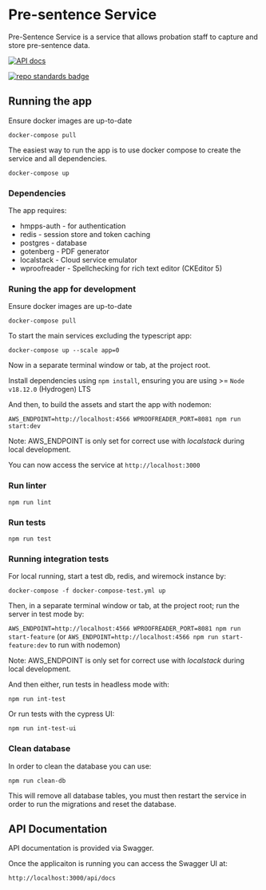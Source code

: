 # Pre-sentence Service

Pre-Sentence Service is a service that allows probation staff to capture and store pre-sentence data. 

[![API docs](https://img.shields.io/badge/API_docs_-view-85EA2D.svg?logo=swagger)](https://pre-sentence-service-dev.hmpps.service.justice.gov.uk/api/docs)

[![repo standards badge](https://img.shields.io/badge/dynamic/json?color=blue&style=for-the-badge&logo=github&label=MoJ%20Compliant&query=%24.result&url=https%3A%2F%2Foperations-engineering-reports.cloud-platform.service.justice.gov.uk%2Fapi%2Fv1%2Fcompliant_public_repositories%2Fpre-sentence-service)](https://operations-engineering-reports.cloud-platform.service.justice.gov.uk/public-github-repositories.html#pre-sentence-service "Link to report")

## Running the app
Ensure docker images are up-to-date

`docker-compose pull`

The easiest way to run the app is to use docker compose to create the service and all dependencies.

`docker-compose up`

### Dependencies
The app requires: 
* hmpps-auth - for authentication
* redis - session store and token caching
* postgres - database
* gotenberg - PDF generator
* localstack - Cloud service emulator
* wproofreader - Spellchecking for rich text editor (CKEditor 5)

### Runing the app for development

Ensure docker images are up-to-date

`docker-compose pull`

To start the main services excluding the typescript app: 

`docker-compose up --scale app=0`

Now in a separate terminal window or tab, at the project root.

Install dependencies using `npm install`, ensuring you are using >= `Node v18.12.0` (Hydrogen) LTS

And then, to build the assets and start the app with nodemon:

`AWS_ENDPOINT=http://localhost:4566 WPROOFREADER_PORT=8081 npm run start:dev`

Note: AWS_ENDPOINT is only set for correct use with _localstack_ during local development.

You can now access the service at `http://localhost:3000`

### Run linter

`npm run lint`

### Run tests

`npm run test`

### Running integration tests

For local running, start a test db, redis, and wiremock instance by:

`docker-compose -f docker-compose-test.yml up`

Then, in a separate terminal window or tab, at the project root; run the server in test mode by:

`AWS_ENDPOINT=http://localhost:4566 WPROOFREADER_PORT=8081 npm run start-feature` (or `AWS_ENDPOINT=http://localhost:4566 npm run start-feature:dev` to run with nodemon)

Note: AWS_ENDPOINT is only set for correct use with _localstack_ during local development.

And then either, run tests in headless mode with:

`npm run int-test`
 
Or run tests with the cypress UI:

`npm run int-test-ui`

### Clean database

In order to clean the database you can use:

`npm run clean-db`

This will remove all database tables, you must then restart the service in order to run the migrations and reset the database. 

## API Documentation

API documentation is provided via Swagger.

Once the applicaiton is running you can access the Swagger UI at:

`http://localhost:3000/api/docs`
